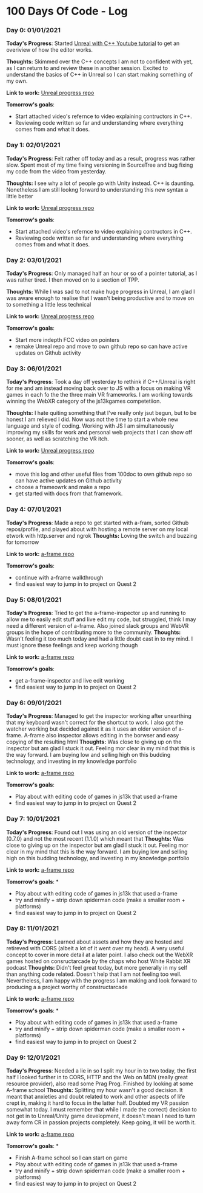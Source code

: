 # 100 Days Of Code - Log

### Day 0: 01/01/2021 

**Today's Progress**: Started [Unreal with C++ Youtube tutorial](https://www.youtube.com/watch?v=LsNW4FPHuZE&feature=emb_logo&ab_channel=freeCodeCamp.org) to get an overiview of how the editor works.

**Thoughts:** Skimmed over the C++ concepts I am not to confident with yet, as I can return to and review these in another session. Excited to understand the basics of C++ in Unreal so I can start making something of my own.

**Link to work:** [Unreal progress repo](https://github.com/TimLafosse/100-days-of-code)

**Tomorrow's goals**: 
* Start attached video's refernce to video explaining contructors in C++. 
* Reviewing code written so far and understanding where everything comes from and what it does.

### Day 1: 02/01/2021 

**Today's Progress**: Felt rather off today and as a result, progress was rather slow. Spent most of my time fixing versioning in SourceTree and bug fixing my code from the video from yesterday.

**Thoughts:** I see why a lot of people go with Unity instead. C++ is daunting. Nonetheless I am still lookng forward to understanding this new syntax a little better

**Link to work:** [Unreal progress repo](https://github.com/TimLafosse/100-days-of-code)

**Tomorrow's goals**: 
* Start attached video's refernce to video explaining contructors in C++. 
* Reviewing code written so far and understanding where everything comes from and what it does.

### Day 2: 03/01/2021 

**Today's Progress**: Only managed half an hour or so of a pointer tutorial, as I was rather tired. I then moved on to a section of TPP.

**Thoughts:** While I was sad to not make huge progress in Unreal, I am glad I was aware enough to realise that I wasn't being productive and to move on to something a little less technical

**Link to work:** [Unreal progress repo](https://github.com/TimLafosse/100-days-of-code)

**Tomorrow's goals**: 
* Start more indepth FCC video on pointers
* remake Unreal repo and move to own github repo so can have active updates on Github activity

### Day 3: 06/01/2021 

**Today's Progress**: Took a day off yesterday to rethink if C++/Unreal is right for me and am instead moving back over to JS with a focus on making VR games in each fo the the three main VR frameworks. I am working towards winning the WebXR category of the js13kgames competetiion. 

**Thoughts:** I hate quiting something that I've really only jsut begun, but to be honest I am relieved I did. Now was not the time to start a whole new language and style of coding. Working with JS I am simultaneously improving my skills for work and personal web projects that I can show off sooner, as well as scratching the VR itch.


**Link to work:** [Unreal progress repo](https://github.com/TimLafosse/100-days-of-code)

**Tomorrow's goals**: 
* move this log and other useful files from 100doc to own github repo so can have active updates on Github activity
* choose a frameowrk and make a repo
* get started with docs from that framework.

### Day 4: 07/01/2021 

**Today's Progress**: Made a repo to get started with a-fram, sorted Github repos/profile, and played about with hosting a remote server on my local etwork with http.server and ngrok 
**Thoughts:** Loving the switch and buzzing for tomorrow


**Link to work:** [a-frame repo](https://github.com/TimLafosse/a-frame_test)

**Tomorrow's goals**: 
* continue with a-frame walkthrough
* find easiest way to jump in to project on Quest 2 


### Day 5: 08/01/2021 

**Today's Progress**: Tried to get the a-frame-inspector up and running to allow me to easily edit stuff and live edit my code, but struggled, think I may need a different version of a-frame. Also joined slack groups and WebVR groups in the hope of contributing more to the community.
**Thoughts:** Wasn't feeling it too much today and had a little doubt cast in to my mind. I must ignore these feelings and keep working though


**Link to work:** [a-frame repo](https://github.com/TimLafosse/a-frame_test)

**Tomorrow's goals**: 
* get a-frame-inspector and live edit working
* find easiest way to jump in to project on Quest 2 

### Day 6: 09/01/2021 

**Today's Progress**: Managed to get the inspector working after unearthing that my keyboard wasn't correct for the shortcut to work. I also got the watcher working but decided against it as it uses an older version of a-frame. A-frame also inspector allows editing in the borwser and easy copying of the resulting html
**Thoughts:** Was close to giving up on the inspector but am glad I stuck it out. Feeling mor clear in my mind that this is the way forward. I am buying low and selling high on this budding technology, and investing in my knowledge portfolio


**Link to work:** [a-frame repo](https://github.com/TimLafosse/a-frame_test)

**Tomorrow's goals**: 
* Play about with editing code of games in js13k that used a-frame
* find easiest way to jump in to project on Quest 2 

### Day 7: 10/01/2021 

**Today's Progress**: Found out I was using an old version of the inspector (0.7.0) and not the most recent (1.1.0) which meant that 
**Thoughts:** Was close to giving up on the inspector but am glad I stuck it out. Feeling mor clear in my mind that this is the way forward. I am buying low and selling high on this budding technology, and investing in my knowledge portfolio


**Link to work:** [a-frame repo](https://github.com/TimLafosse/a-frame_test)

**Tomorrow's goals**: 
* 
* Play about with editing code of games in js13k that used a-frame
* try and minify + strip down spiderman code (make a smaller room + platforms)
* find easiest way to jump in to project on Quest 2 

### Day 8: 11/01/2021 

**Today's Progress**: Learned about assets and how they are hosted and retireved with CORS (albeit a lot of it went over my head). A very useful concept to cover in more detail at a later point. I also check out the WebXR games hosted on consructarcade by the chaps who host White Rabbit XR podcast
**Thoughts:** Didn't feel great today, but more generally in my self than anything code related. Doesn't help that I am not feeling too well. Nevertheless, I am happy with the progress I am making and look forward to producing a a project worthy of constructarcade


**Link to work:** [a-frame repo](https://github.com/TimLafosse/a-frame_test)

**Tomorrow's goals**: 
* 
* Play about with editing code of games in js13k that used a-frame
* try and minify + strip down spiderman code (make a smaller room + platforms)
* find easiest way to jump in to project on Quest 2 

### Day 9: 12/01/2021 

**Today's Progress**: Needed a lie in so I split my hour in to two today, the first half I looked further in to CORS, HTTP and the Web on MDN (really great resource provider), also read some Prag Prog. Finished by looking at some A-frame school
**Thoughts:** Splitting my hour wasn't a good decision. It meant that anxieties and doubt related to work and other aspects of life crept in, making it hard to focus in the latter half. Doubted my VR passion somewhat today. I must remember that while I made the correct) decision to not get in to Unreal/Unity game development, it doesn't mean I need to turn away form CR in passion projects completely. Keep going, it will be worth it.


**Link to work:** [a-frame repo](https://github.com/TimLafosse/a-frame_test)

**Tomorrow's goals**: 
* 
* Finish A-frame school so I can start on game
* Play about with editing code of games in js13k that used a-frame
* try and minify + strip down spiderman code (make a smaller room + platforms)
* find easiest way to jump in to project on Quest 2 

